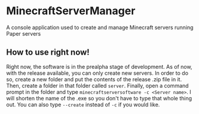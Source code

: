 # MinecraftServerManager
A console application used to create and manage Minecraft servers running Paper servers

## How to use right now!
Right now, the software is in the prealpha stage of development. As of now, with the release available, you can only create new servers. In order to do so, create a new folder and put the contents of the release .zip file in it. Then, create a folder in that folder called `server`. Finally, open a command prompt in the folder and type `minecraftserversoftware -c <Server name>`. I will shorten the name of the .exe so you don't have to type that whole thing out. You can also type `--create` instead of `-c` if you would like.
